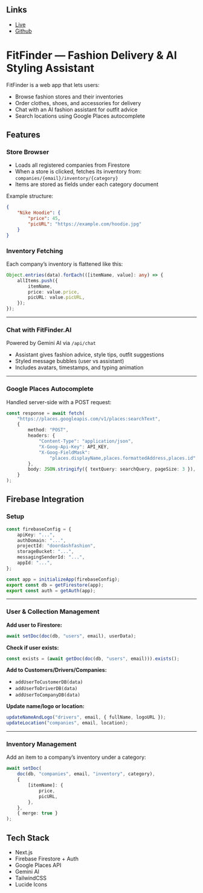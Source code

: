 ## Links

- [Live](https://fitfinder.vercel.app)
- [Github](https://github.com/mravaloarison/IT-495/tree/main/do_not_touch)


# FitFinder — Fashion Delivery & AI Styling Assistant

FitFinder is a web app that lets users:

-   Browse fashion stores and their inventories
-   Order clothes, shoes, and accessories for delivery
-   Chat with an AI fashion assistant for outfit advice
-   Search locations using Google Places autocomplete

## Features

### Store Browser

-   Loads all registered companies from Firestore
-   When a store is clicked, fetches its inventory from:
    `companies/{email}/inventory/{category}`
-   Items are stored as fields under each category document

Example structure:

```json
{
	"Nike Hoodie": {
		"price": 45,
		"picURL": "https://example.com/hoodie.jpg"
	}
}
```

### Inventory Fetching

Each company’s inventory is flattened like this:

```ts
Object.entries(data).forEach(([itemName, value]: any) => {
	allItems.push({
		itemName,
		price: value.price,
		picURL: value.picURL,
	});
});
```

---

### Chat with FitFinder.AI

Powered by Gemini AI via `/api/chat`

-   Assistant gives fashion advice, style tips, outfit suggestions
-   Styled message bubbles (user vs assistant)
-   Includes avatars, timestamps, and typing animation

---

### Google Places Autocomplete

Handled server-side with a POST request:

```ts
const response = await fetch(
	"https://places.googleapis.com/v1/places:searchText",
	{
		method: "POST",
		headers: {
			"Content-Type": "application/json",
			"X-Goog-Api-Key": API_KEY,
			"X-Goog-FieldMask":
				"places.displayName,places.formattedAddress,places.id",
		},
		body: JSON.stringify({ textQuery: searchQuery, pageSize: 3 }),
	}
);
```

## Firebase Integration

### Setup

```ts
const firebaseConfig = {
	apiKey: "...",
	authDomain: "...",
	projectId: "doordashfashion",
	storageBucket: "...",
	messagingSenderId: "...",
	appId: "...",
};

const app = initializeApp(firebaseConfig);
export const db = getFirestore(app);
export const auth = getAuth(app);
```

---

### User & Collection Management

**Add user to Firestore:**

```ts
await setDoc(doc(db, "users", email), userData);
```

**Check if user exists:**

```ts
const exists = (await getDoc(doc(db, "users", email))).exists();
```

**Add to Customers/Drivers/Companies:**

-   `addUserToCustomerDB(data)`
-   `addUserToDriverDB(data)`
-   `addUserToCompanyDB(data)`

**Update name/logo or location:**

```ts
updateNameAndLogo("drivers", email, { fullName, logoURL });
updateLocation("companies", email, location);
```

---

### Inventory Management

Add an item to a company’s inventory under a category:

```ts
await setDoc(
	doc(db, "companies", email, "inventory", category),
	{
		[itemName]: {
			price,
			picURL,
		},
	},
	{ merge: true }
);
```

## Tech Stack

-   Next.js
-   Firebase Firestore + Auth
-   Google Places API
-   Gemini AI
-   TailwindCSS
-   Lucide Icons
